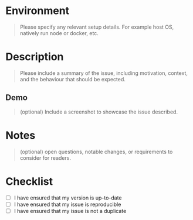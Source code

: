 # Environment

> Please specify any relevant setup details. For example host OS, natively run node or docker, etc.



# Description

> Please include a summary of the issue, including motivation, context, and the behaviour that should be expected.



## Demo

> (optional) Include a screenshot to showcase the issue described.



# Notes

> (optional) open questions, notable changes, or requirements to consider for readers.



# Checklist

- [ ] I have ensured that my version is up-to-date
- [ ] I have ensured that my issue is reproducible
- [ ] I have ensured that my issue is not a duplicate
